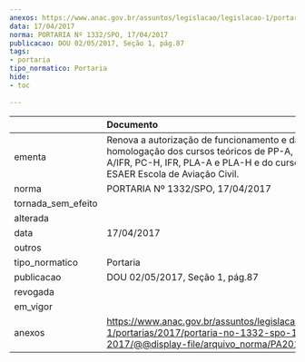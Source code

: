 ```yaml
---
anexos: https://www.anac.gov.br/assuntos/legislacao/legislacao-1/portarias/2017/portaria-no-1332-spo-17-04-2017/@@display-file/arquivo_norma/PA2017-1332.pdf
data: 17/04/2017
norma: PORTARIA Nº 1332/SPO, 17/04/2017
publicacao: DOU 02/05/2017, Seção 1, pág.87
tags:
- portaria
tipo_normatico: Portaria
hide: 
- toc 
 
---
```


|                    | Documento                                                                                                                                                                        |
|:-------------------|:---------------------------------------------------------------------------------------------------------------------------------------------------------------------------------|
| ementa             | Renova a autorização de funcionamento e da homologação dos cursos teóricos de PP-A, PP-H, PC-A/IFR, PC-H, IFR, PLA-A e PLA-H e do curso de CMV da ESAER Escola de Aviação Civil. |
| norma              | PORTARIA Nº 1332/SPO, 17/04/2017                                                                                                                                                 |
| tornada_sem_efeito |                                                                                                                                                                                  |
| alterada           |                                                                                                                                                                                  |
| data               | 17/04/2017                                                                                                                                                                       |
| outros             |                                                                                                                                                                                  |
| tipo_normatico     | Portaria                                                                                                                                                                         |
| publicacao         | DOU 02/05/2017, Seção 1, pág.87                                                                                                                                                  |
| revogada           |                                                                                                                                                                                  |
| em_vigor           |                                                                                                                                                                                  |
| anexos             | https://www.anac.gov.br/assuntos/legislacao/legislacao-1/portarias/2017/portaria-no-1332-spo-17-04-2017/@@display-file/arquivo_norma/PA2017-1332.pdf                             |